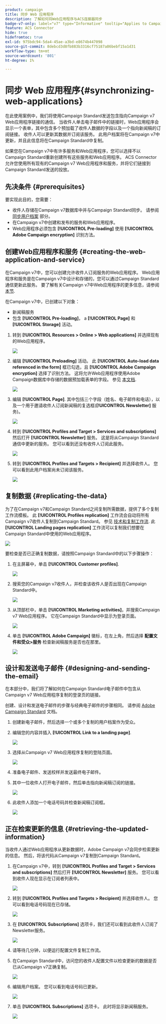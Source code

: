 ```yaml
---
product: campaign
title: 同步 Web 应用程序
description: 了解如何将Web应用程序与ACS连接器同步
badge-v7-only: label="v7" type="Informative" tooltip="Applies to Campaign Classic v7 only"
feature: ACS Connector
hide: true
hidefromtoc: true
exl-id: 975bdc94-5da4-45ae-a3bd-e8674b447098
source-git-commit: 8debcd3d8fb883b3316cf75187a86bebf15a1d31
workflow-type: tm+mt
source-wordcount: '801'
ht-degree: 1%

---
```


# 同步 Web 应用程序{#synchronizing-web-applications}



在此使用案例中，我们将使用Campaign Standard发送包含指向Campaign v7 Web应用程序链接的通信。 当收件人单击电子邮件中的链接时，Web应用程序会显示一个表单，其中包含多个预加载了收件人数据的字段以及一个指向新闻稿的订阅链接。 收件人可以更新其数据并订阅该服务。 此用户档案将在Campaign v7中更新，并且此信息将在Campaign Standard中复制。

如果您在Campaign v7中有许多服务和Web应用程序，您可以选择不以Campaign Standard重新创建所有这些服务和Web应用程序。 ACS Connector允许您使用所有现有的Campaign v7 Web应用程序和服务，并将它们链接到Campaign Standard发送的投放。

## 先决条件 {#prerequisites}

要实现此目的，您需要：

* 收件人存储在Campaign v7数据库中并与Campaign Standard同步。 请参阅 [同步用户档案](../../integrations/using/synchronizing-profiles.md) 部分。
* 在Campaign v7中创建和发布的服务和Web应用程序。
* Web应用程序必须包含 **[!UICONTROL Pre-loading]** 使用 **[!UICONTROL Adobe Campaign encryption]** 识别方法。

## 创建Web应用程序和服务 {#creating-the-web-application-and-service}

在Campaign v7中，您可以创建允许收件人订阅服务的Web应用程序。 Web应用程序和服务是在Campaign v7中设计和存储的，您可以通过Campaign Standard通信更新此服务。 要了解有关Campaign v7中Web应用程序的更多信息，请参阅 [本节](../../web/using/adding-fields-to-a-web-form.md#subscription-checkboxes).

在Campaign v7中，已创建以下对象：

* 新闻稿服务
* 包含 **[!UICONTROL Pre-loading]**， a **[!UICONTROL Page]** 和 **[!UICONTROL Storage]** 活动。

1. 转到 **[!UICONTROL Resources > Online > Web applications]** 并选择现有的Web应用程序。

   ![](assets/acs_connect_lp_2.png)

1. 编辑 **[!UICONTROL Preloading]** 活动。 此 **[!UICONTROL Auto-load data referenced in the form]** 框已勾选，且 **[!UICONTROL Adobe Campaign encryption]** 选择了识别方法。 这将允许Web应用程序使用Adobe Campaign数据库中存储的数据预加载表单的字段。 参见 [本文档](../../web/using/publishing-a-web-form.md#pre-loading-the-form-data).

   ![](assets/acs_connect_lp_4.png)

1. 编辑 **[!UICONTROL Page]**. 其中包括三个字段（姓名、电子邮件和电话），以及一个用于邀请收件人订阅新闻稿的复选框(**[!UICONTROL Newsletter]** 服务)。

   ![](assets/acs_connect_lp_3.png)

1. 转到 **[!UICONTROL Profiles and Target > Services and subscriptions]** 然后打开 **[!UICONTROL Newsletter]** 服务。 这是将从Campaign Standard通信中更新的服务。 您可以看到还没有收件人订阅此服务。

   ![](assets/acs_connect_lp_5.png)

1. 转到 **[!UICONTROL Profiles and Targets > Recipient]** 并选择收件人。 您可以看到此用户档案尚未订阅该服务。

   ![](assets/acs_connect_lp_6.png)

## 复制数据 {#replicating-the-data}

为了在Campaign v7和Campaign Standard之间复制所需数据，提供了多个复制工作流模板。 此 **[!UICONTROL Profiles replication]** 工作流会自动将所有Campaign v7收件人复制到Campaign Standard。 参见 [技术和复制工作流](../../integrations/using/acs-connector-principles-and-data-cycle.md#technical-and-replication-workflows). 此 **[!UICONTROL Landing pages replication]** 工作流可以复制我们想要在Campaign Standard中使用的Web应用程序。

![](assets/acs_connect_lp_1.png)

要检查是否已正确复制数据，请按照Campaign Standard中的以下步骤操作：

1. 在主屏幕中，单击 **[!UICONTROL Customer profiles]**.

   ![](assets/acs_connect_lp_7.png)

1. 搜索您的Campaign v7收件人，并检查该收件人是否出现在Campaign Standard中。

   ![](assets/acs_connect_lp_8.png)

1. 从顶部栏中，单击 **[!UICONTROL Marketing activities]**，并搜索Campaign v7 Web应用程序。 它在Campaign Standard中显示为登录页面。

   ![](assets/acs_connect_lp_9.png)

1. 单击 **[!UICONTROL Adobe Campaign]** 徽标，在左上角，然后选择 **配置文件和受众>服务** 检查新闻稿服务是否也在那里。

   ![](assets/acs_connect_lp_10.png)

## 设计和发送电子邮件 {#designing-and-sending-the-email}

在本部分中，我们将了解如何在Campaign Standard电子邮件中包含从Campaign v7 Web应用程序复制的登录页的链接。

创建、设计和发送电子邮件的步骤与经典电子邮件的步骤相同。 请参阅 [Adobe Campaign Standard](https://experienceleague.adobe.com/docs/campaign-standard/using/campaign-standard-home.html?lang=zh-Hans) 文档。

1. 创建新电子邮件，然后选择一个或多个复制的用户档案作为受众。
1. 编辑您的内容并插入 **[!UICONTROL Link to a landing page]**.

   ![](assets/acs_connect_lp_12.png)

1. 选择从Campaign v7 Web应用程序复制的登陆页面。

   ![](assets/acs_connect_lp_13.png)

1. 准备电子邮件、发送校样并发送最终电子邮件。
1. 其中一位收件人打开电子邮件，然后单击指向新闻稿订阅的链接。

   ![](assets/acs_connect_lp_14.png)

1. 此收件人添加一个电话号码并检查新闻稿订阅框。

   ![](assets/acs_connect_lp_15.png)

## 正在检索更新的信息 {#retrieving-the-updated-information}

当收件人通过Web应用程序从更新数据时，Adobe Campaign v7会同步检索更新的信息。 然后，将该代码从Campaign v7复制到Campaign Standard。

1. 在Campaign v7中，转到 **[!UICONTROL Profiles and Target > Services and subscriptions]** 然后打开 **[!UICONTROL Newsletter]** 服务。 您可以看到收件人现在显示在订阅者列表中。

   ![](assets/acs_connect_lp_16.png)

1. 转到 **[!UICONTROL Profiles and Targets > Recipient]** 并选择收件人。 您可以看到电话号码现在已存储。

   ![](assets/acs_connect_lp_17.png)

1. 在 **[!UICONTROL Subscriptions]** 选项卡，我们还可以看到此收件人订阅了Newsletter服务。

   ![](assets/acs_connect_lp_18.png)

1. 请等待几分钟，以便运行配置文件复制工作流。
1. 在Campaign Standard中，访问您的收件人配置文件以检查更新的数据是否已从Campaign v7正确复制。

   ![](assets/acs_connect_lp_19.png)

1. 编辑用户档案。 您可以看到电话号码已更新。

   ![](assets/acs_connect_lp_20.png)

1. 单击 **[!UICONTROL Subscriptions]** 选项卡。 此时将显示新闻稿服务。

   ![](assets/acs_connect_lp_21.png)
